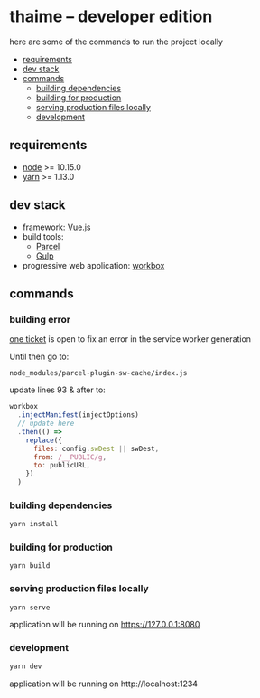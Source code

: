 # thaime – developer edition

here are some of the commands to run the project locally

<!-- START doctoc generated TOC please keep comment here to allow auto update -->
<!-- DON'T EDIT THIS SECTION, INSTEAD RE-RUN doctoc TO UPDATE -->


- [requirements](#requirements)
- [dev stack](#dev-stack)
- [commands](#commands)
  - [building dependencies](#building-dependencies)
  - [building for production](#building-for-production)
  - [serving production files locally](#serving-production-files-locally)
  - [development](#development)

<!-- END doctoc generated TOC please keep comment here to allow auto update -->

## requirements

- [node](http://nodejs.org/download/) >= 10.15.0
- [yarn](https://yarnpkg.com/lang/en/) >= 1.13.0

## dev stack

- framework: [Vue.js](https://vuejs.org/)
- build tools:
  - [Parcel](https://parceljs.org/)
  - [Gulp](https://gulpjs.com/)
- progressive web application: [workbox](https://developers.google.com/web/tools/workbox/)

## commands

### building error

[one ticket](https://github.com/mischnic/parcel-plugin-sw-cache/issues/15) is open to fix an error in the service worker generation

Until then go to: 

```
node_modules/parcel-plugin-sw-cache/index.js
```
update lines 93 & after to:

```js
workbox
  .injectManifest(injectOptions)
  // update here
  .then(() =>
    replace({
      files: config.swDest || swDest,
      from: /__PUBLIC/g,
      to: publicURL,
    })
  )
```

### building dependencies

```sh
yarn install
```

### building for production

```
yarn build
```

### serving production files locally

```
yarn serve
```

application will be running on  https://127.0.0.1:8080

### development

```sh
yarn dev
```

application will be running on http://localhost:1234

